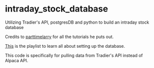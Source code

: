 # intraday_stock_database
Utilizing Tradier's API, postgresDB and python to build an intraday stock database

Credits to [parttimelarry](https://www.youtube.com/@parttimelarry) for all the tutorials he puts out.

[This](https://www.youtube.com/playlist?list=PLvzuUVysUFOsrxL7UxmMrVqS8X2X0b8jd) is the playlist to learn all about setting up the database.

This code is specifically for pulling data from Tradier's API instead of Alpaca API.
